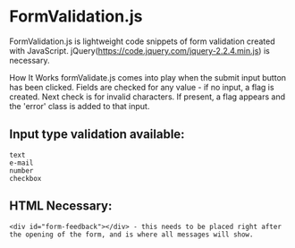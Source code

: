 # FormValidation.js
FormValidation.js is lightweight code snippets of form validation created with JavaScript. jQuery(https://code.jquery.com/jquery-2.2.4.min.js) is necessary.

How It Works
formValidate.js comes into play when the submit input button has been clicked. Fields are checked for any value - if no input, a flag is created. Next check is for invalid characters. If present, a flag appears and the 'error' class is added to that input.

## Input type validation available:
	text
	e-mail
	number
	checkbox
## HTML Necessary:
	<div id="form-feedback"></div> - this needs to be placed right after the opening of the form, and is where all messages will show.
